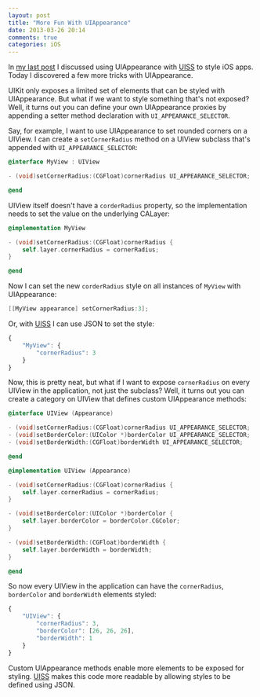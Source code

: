 ```yaml
---
layout: post
title: "More Fun With UIAppearance"
date: 2013-03-26 20:14
comments: true
categories: iOS
---
```

In [my last post](/uiappearance-with-uiss) I discussed using UIAppearance with [UISS](http://github.com/robertwijas/UISS) to style iOS apps. Today I discovered a few more tricks with UIAppearance.

UIKit only exposes a limited set of elements that can be styled with UIAppearance. But what if we want to style something that's not exposed? Well, it turns out you can define your own UIAppearance proxies by appending a setter method declaration with <code>UI_APPEARANCE_SELECTOR</code>.

Say, for example, I want to use UIAppearance to set rounded corners on a UIView. I can create a <code>setCornerRadius</code> method on a UIView subclass that's appended with <code>UI_APPEARANCE_SELECTOR</code>:

``` objective-c
@interface MyView : UIView

- (void)setCornerRadius:(CGFloat)cornerRadius UI_APPEARANCE_SELECTOR;

@end
```

UIView itself doesn't have a <code>corderRadius</code> property, so the implementation needs to set the value on the underlying CALayer:

``` objective-c
@implementation MyView

- (void)setCornerRadius:(CGFloat)cornerRadius {
    self.layer.cornerRadius = cornerRadius;
}

@end
```

Now I can set the new <code>corderRadius</code> style on all instances of <code>MyView</code> with UIAppearance:

``` objective-c
[[MyView appearance] setCornerRadius:3];
```

Or, with [UISS](http://github.com/robertwijas/UISS) I can use JSON to set the style:

``` javascript
{
	"MyView": {
		"cornerRadius": 3
	}
}
```

Now, this is pretty neat, but what if I want to expose <code>cornerRadius</code> on every UIView in the application, not just the subclass? Well, it turns out you can create a category on UIView that defines custom UIAppearance methods:

``` objective-c
@interface UIView (Appearance)

- (void)setCornerRadius:(CGFloat)cornerRadius UI_APPEARANCE_SELECTOR;
- (void)setBorderColor:(UIColor *)borderColor UI_APPEARANCE_SELECTOR;
- (void)setBorderWidth:(CGFloat)borderWidth UI_APPEARANCE_SELECTOR;

@end

@implementation UIView (Appearance)

- (void)setCornerRadius:(CGFloat)cornerRadius {
    self.layer.cornerRadius = cornerRadius;
}

- (void)setBorderColor:(UIColor *)borderColor {
    self.layer.borderColor = borderColor.CGColor;
}

- (void)setBorderWidth:(CGFloat)borderWidth {
    self.layer.borderWidth = borderWidth;
}

@end

```

So now every UIView in the application can have the <code>cornerRadius</code>, <code>borderColor</code> and <code>borderWidth</code> elements styled:

``` javascript
{
	"UIView": {
		"cornerRadius": 3,
		"borderColor": [26, 26, 26],
		"borderWidth": 1
	}
}
```

Custom UIAppearance methods enable more elements to be exposed for styling. [UISS](http://github.com/robertwijas/UISS) makes this code more readable by allowing styles to be defined using JSON.